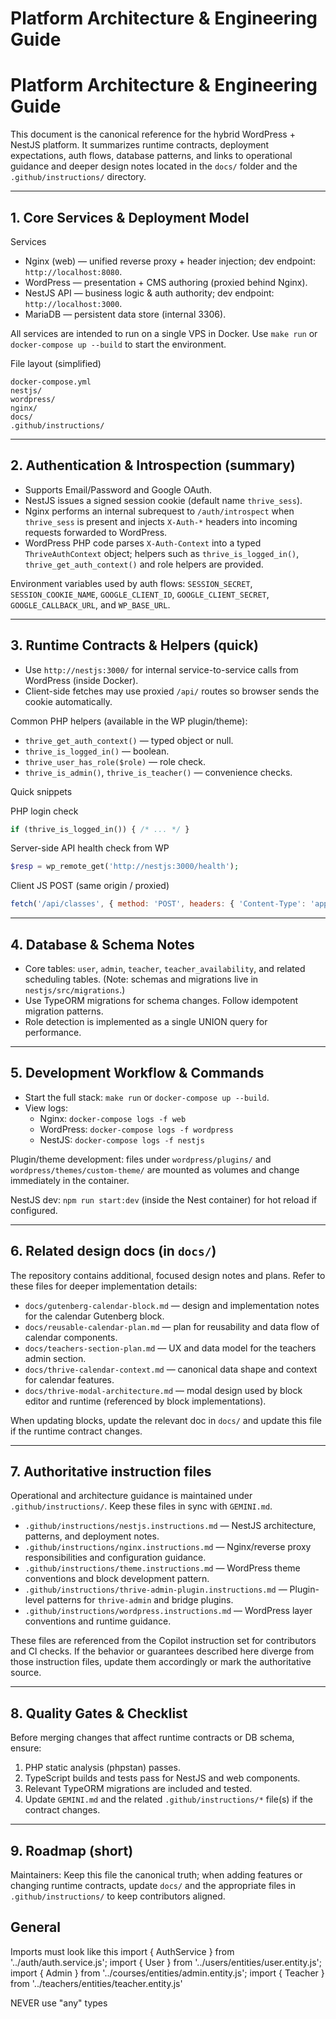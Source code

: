 # Platform Architecture & Engineering Guide

# Platform Architecture & Engineering Guide

This document is the canonical reference for the hybrid WordPress + NestJS platform. It summarizes runtime contracts, deployment expectations, auth flows, database patterns, and links to operational guidance and deeper design notes located in the `docs/` folder and the `.github/instructions/` directory.

---
## 1. Core Services & Deployment Model

Services

- Nginx (web) — unified reverse proxy + header injection; dev endpoint: `http://localhost:8080`.
- WordPress — presentation + CMS authoring (proxied behind Nginx).
- NestJS API — business logic & auth authority; dev endpoint: `http://localhost:3000`.
- MariaDB — persistent data store (internal 3306).

All services are intended to run on a single VPS in Docker. Use `make run` or `docker-compose up --build` to start the environment.

File layout (simplified)

```
docker-compose.yml
nestjs/
wordpress/
nginx/
docs/
.github/instructions/
```

---
## 2. Authentication & Introspection (summary)

- Supports Email/Password and Google OAuth.
- NestJS issues a signed session cookie (default name `thrive_sess`).
- Nginx performs an internal subrequest to `/auth/introspect` when `thrive_sess` is present and injects `X-Auth-*` headers into incoming requests forwarded to WordPress.
- WordPress PHP code parses `X-Auth-Context` into a typed `ThriveAuthContext` object; helpers such as `thrive_is_logged_in()`, `thrive_get_auth_context()` and role helpers are provided.

Environment variables used by auth flows: `SESSION_SECRET`, `SESSION_COOKIE_NAME`, `GOOGLE_CLIENT_ID`, `GOOGLE_CLIENT_SECRET`, `GOOGLE_CALLBACK_URL`, and `WP_BASE_URL`.

---
## 3. Runtime Contracts & Helpers (quick)

- Use `http://nestjs:3000/` for internal service-to-service calls from WordPress (inside Docker).
- Client-side fetches may use proxied `/api/` routes so browser sends the cookie automatically.

Common PHP helpers (available in the WP plugin/theme):

- `thrive_get_auth_context()` — typed object or null.
- `thrive_is_logged_in()` — boolean.
- `thrive_user_has_role($role)` — role check.
- `thrive_is_admin()`, `thrive_is_teacher()` — convenience checks.

Quick snippets

PHP login check

```php
if (thrive_is_logged_in()) { /* ... */ }
```

Server-side API health check from WP

```php
$resp = wp_remote_get('http://nestjs:3000/health');
```

Client JS POST (same origin / proxied)

```js
fetch('/api/classes', { method: 'POST', headers: { 'Content-Type': 'application/json' }, body: JSON.stringify({}) });
```

---
## 4. Database & Schema Notes

- Core tables: `user`, `admin`, `teacher`, `teacher_availability`, and related scheduling tables. (Note: schemas and migrations live in `nestjs/src/migrations`.)
- Use TypeORM migrations for schema changes. Follow idempotent migration patterns.
- Role detection is implemented as a single UNION query for performance.

---
## 5. Development Workflow & Commands

- Start the full stack: `make run` or `docker-compose up --build`.
- View logs:
    - Nginx: `docker-compose logs -f web`
    - WordPress: `docker-compose logs -f wordpress`
    - NestJS: `docker-compose logs -f nestjs`

Plugin/theme development: files under `wordpress/plugins/` and `wordpress/themes/custom-theme/` are mounted as volumes and change immediately in the container.

NestJS dev: `npm run start:dev` (inside the Nest container) for hot reload if configured.

---
## 6. Related design docs (in `docs/`)

The repository contains additional, focused design notes and plans. Refer to these files for deeper implementation details:

- `docs/gutenberg-calendar-block.md` — design and implementation notes for the calendar Gutenberg block.
- `docs/reusable-calendar-plan.md` — plan for reusability and data flow of calendar components.
- `docs/teachers-section-plan.md` — UX and data model for the teachers admin section.
- `docs/thrive-calendar-context.md` — canonical data shape and context for calendar features.
- `docs/thrive-modal-architecture.md` — modal design used by block editor and runtime (referenced by block implementations).

When updating blocks, update the relevant doc in `docs/` and update this file if the runtime contract changes.

---
## 7. Authoritative instruction files

Operational and architecture guidance is maintained under `.github/instructions/`. Keep these files in sync with `GEMINI.md`.

- `.github/instructions/nestjs.instructions.md` — NestJS architecture, patterns, and deployment notes.
- `.github/instructions/nginx.instructions.md` — Nginx/reverse proxy responsibilities and configuration guidance.
- `.github/instructions/theme.instructions.md` — WordPress theme conventions and block development pattern.
- `.github/instructions/thrive-admin-plugin.instructions.md` — Plugin-level patterns for `thrive-admin` and bridge plugins.
- `.github/instructions/wordpress.instructions.md` — WordPress layer conventions and runtime guidance.

These files are referenced from the Copilot instruction set for contributors and CI checks. If the behavior or guarantees described here diverge from those instruction files, update them accordingly or mark the authoritative source.

---
## 8. Quality Gates & Checklist

Before merging changes that affect runtime contracts or DB schema, ensure:

1. PHP static analysis (phpstan) passes.
2. TypeScript builds and tests pass for NestJS and web components.
3. Relevant TypeORM migrations are included and tested.
4. Update `GEMINI.md` and the related `.github/instructions/*` file(s) if the contract changes.

---
## 9. Roadmap (short)


Maintainers: Keep this file the canonical truth; when adding features or changing runtime contracts, update `docs/` and the appropriate files in `.github/instructions/` to keep contributors aligned.


## General

Imports must look like this
import { AuthService } from '../auth/auth.service.js';
import { User } from '../users/entities/user.entity.js';
import { Admin } from '../courses/entities/admin.entity.js';
import { Teacher } from '../teachers/entities/teacher.entity.js'

NEVER use "any" types